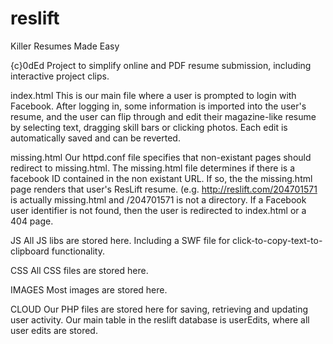 reslift
=======

Killer Resumes Made Easy

{c}0dEd Project to simplify online and PDF resume submission, including interactive project clips.

index.html
This is our main file where a user is prompted to login with Facebook. After logging in, some information is imported into the user's resume, and the user can flip through and edit their magazine-like resume by selecting text, dragging skill bars or clicking photos. Each edit is automatically saved and can be reverted.

missing.html
Our httpd.conf file specifies that non-existant pages should redirect to missing.html. The missing.html file determines if there is a facebook ID contained in the non existant URL. If so, the the missing.html page renders that user's ResLift resume. (e.g. http://reslift.com/204701571 is actually missing.html and /204701571 is not a directory. If a Facebook user identifier is not found, then the user is redirected to index.html or a 404 page.

JS
All JS libs are stored here. Including a SWF file for click-to-copy-text-to-clipboard functionality.

CSS
All CSS files are stored here.

IMAGES
Most images are stored here.

CLOUD
Our PHP files are stored here for saving, retrieving and updating user activity. Our main table in the reslift database is userEdits, where all user edits are stored.




